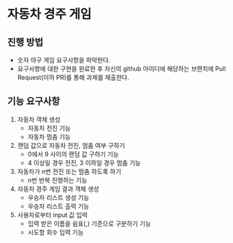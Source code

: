 # 자동차 경주 게임
## 진행 방법
* 숫자 야구 게임 요구사항을 파악한다.
* 요구사항에 대한 구현을 완료한 후 자신의 github 아이디에 해당하는 브랜치에 Pull Request(이하 PR)를 통해 과제를 제출한다.

## 기능 요구사항
1. 자동차 객체 생성
    * 자동차 전진 기능
    * 자동차 멈춤 기능
2. 랜덤 값으로 자동차 전진, 멈춤 여부 구하기
    * 0에서 9 사이의 랜덤 값 구하기 기능
    * 4 이상일 경우 전진, 3 이하일 경우 멈춤 기능
3. 자동차가 n번 전진 또는 멈춤 하도록 하기
    * n번 반복 진행하는 기능 
4. 자동차 경주 게임 결과 객체 생성
    * 우승자 리스트 생성 기능
    * 우승자 리스트 출력 기능
5. 사용자로부터 input 값 입력
    * 입력 받은 이름을 쉼표(,) 기준으로 구분하기 기능
    * 시도할 회수 입력 기능
